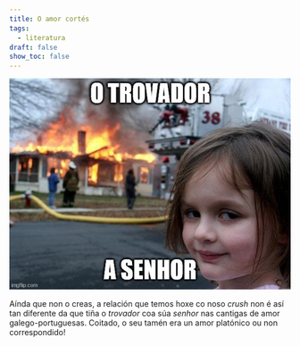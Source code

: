 ```yaml
---
title: O amor cortés
tags:
  - literatura
draft: false
show_toc: false
---
```

![Image](/img/trovador_senhor.jpg)


Aínda que non o creas, a relación que temos hoxe co noso *crush* non é así tan diferente da que tiña o *trovador* coa súa *senhor* nas cantigas de amor galego-portuguesas. Coitado, o seu tamén era un amor platónico ou non correspondido!
